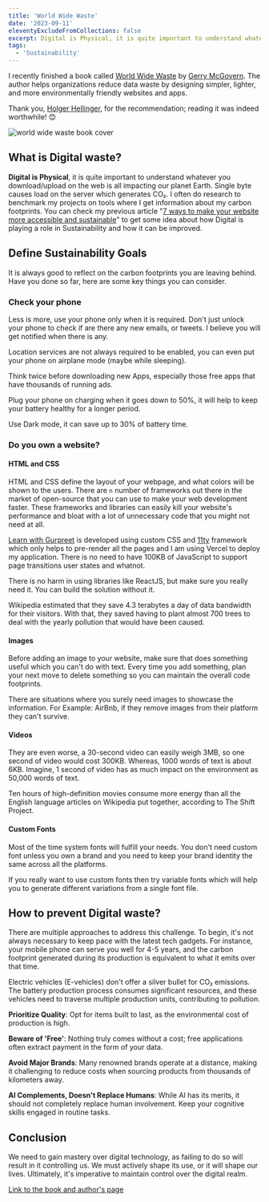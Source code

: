 ```yaml
---
title: 'World Wide Waste'
date: '2023-09-11'
eleventyExcludeFromCollections: false
excerpt: Digital is Physical, it is quite important to understand whatever you download/upload on web is all impacting our planet earth
tags:
  - 'Sustainability'
---
```


I recently finished a book called [World Wide Waste](https://gerrymcgovern.com/world-wide-waste/) by [Gerry McGovern](https://gerrymcgovern.com/). The author helps organizations reduce data waste by designing simpler, lighter, and more environmentally friendly websites and apps.

Thank you, [Holger Hellinger](https://polente.de/), for the recommendation; reading it was indeed worthwhile! 😊

![world wide waste book cover](/assets/images/world-wide-waste.jpg "world wide waste book cover")

## What is Digital waste?

**Digital is Physical**, it is quite important to understand whatever you download/upload on the web is all impacting our planet Earth. Single byte causes load on the server which generates CO₂. I often do research to benchmark my projects on tools where I get information about my carbon footprints. You can check my previous article "[7 ways to make your website more accessible and sustainable](/posts/7-ways-to-make-your-website-more-accessible-and-sustainable/)" to get some idea about how Digital is playing a role in Sustainability and how it can be improved.

## Define Sustainability Goals

It is always good to reflect on the carbon footprints you are leaving behind. Have you done so far, here are some key things you can consider.

### Check your phone

Less is more, use your phone only when it is required. Don't just unlock your phone to check if are there any new emails, or tweets. I believe you will get notified when there is any.

Location services are not always required to be enabled, you can even put your phone on airplane mode (maybe while sleeping).

Think twice before downloading new Apps, especially those free apps that have thousands of running ads.

Plug your phone on charging when it goes down to 50%, it will help to keep your battery healthy for a longer period.

Use Dark mode, it can save up to 30% of battery time.

### Do you own a website?

#### HTML and CSS

HTML and CSS define the layout of your webpage, and what colors will be shown to the users. There are `n` number of frameworks out there in the market of open-source that you can use to make your web development faster. These frameworks and libraries can easily kill your website's performance and bloat with a lot of unnecessary code that you might not need at all.

[Learn with Gurpreet](https://www.learnwithgurpreet.com) is developed using custom CSS and [11ty](https://www.11ty.dev/) framework which only helps to pre-render all the pages and I am using Vercel to deploy my application. There is no need to have 100KB of JavaScript to support page transitions user states and whatnot.

There is no harm in using libraries like ReactJS, but make sure you really need it. You can build the solution without it.

Wikipedia estimated that they save 4.3 terabytes a day of data bandwidth for their visitors. With that, they saved having to plant almost 700 trees to deal with the yearly pollution that would have been caused.

#### Images

Before adding an image to your website, make sure that does something useful which you can't do with text. Every time you add something, plan your next move to delete something so you can maintain the overall code footprints.

There are situations where you surely need images to showcase the information. For Example: AirBnb, if they remove images from their platform they can't survive.

#### Videos

They are even worse, a 30-second video can easily weigh 3MB, so one second of video would cost 300KB. Whereas, 1000 words of text is about 6KB. Imagine, 1 second of video has as much impact on the environment as 50,000 words of text.

Ten hours of high-definition movies consume more energy than all the English language articles on Wikipedia put together, according to The Shift Project.

#### Custom Fonts

Most of the time system fonts will fulfill your needs. You don't need custom font unless you own a brand and you need to keep your brand identity the same across all the platforms.

If you really want to use custom fonts then try variable fonts which will help you to generate different variations from a single font file.

## How to prevent Digital waste?

There are multiple approaches to address this challenge. To begin, it's not always necessary to keep pace with the latest tech gadgets. For instance, your mobile phone can serve you well for 4-5 years, and the carbon footprint generated during its production is equivalent to what it emits over that time.

Electric vehicles (E-vehicles) don't offer a silver bullet for CO₂ emissions. The battery production process consumes significant resources, and these vehicles need to traverse multiple production units, contributing to pollution.

**Prioritize Quality**: Opt for items built to last, as the environmental cost of production is high.

**Beware of 'Free'**: Nothing truly comes without a cost; free applications often extract payment in the form of your data.

**Avoid Major Brands**: Many renowned brands operate at a distance, making it challenging to reduce costs when sourcing products from thousands of kilometers away.

**AI Complements, Doesn't Replace Humans**: While AI has its merits, it should not completely replace human involvement. Keep your cognitive skills engaged in routine tasks.

## Conclusion

We need to gain mastery over digital technology, as failing to do so will result in it controlling us. We must actively shape its use, or it will shape our lives. Ultimately, it's imperative to maintain control over the digital realm.

[Link to the book and author's page](https://gerrymcgovern.com/world-wide-waste/)
